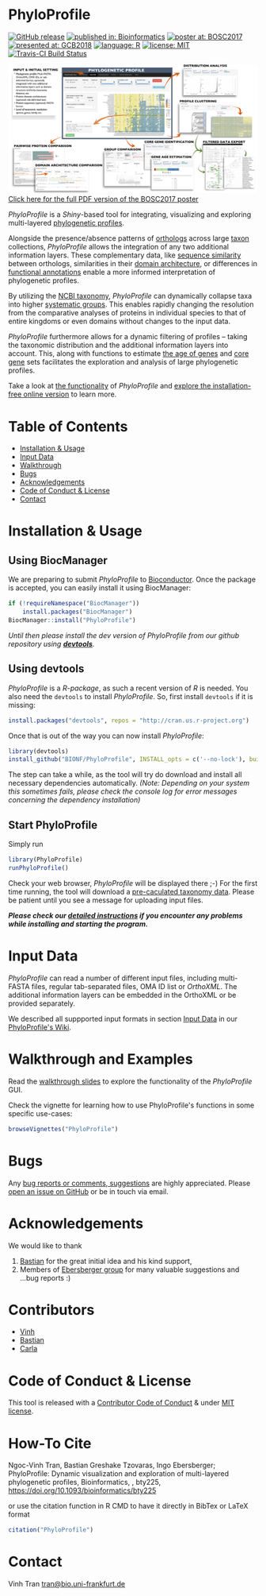 # PhyloProfile
[![GitHub release](https://img.shields.io/badge/latest%20release-v1.0.0-orange.svg)](https://github.com/BIONF/PhyloProfile/releases/tag/v1.0.0)
[![published in: Bioinformatics](https://img.shields.io/badge/published%20in-Bioinformatics-ff69b4.svg?style=flat)](https://doi.org/10.1093/bioinformatics/bty225)
[![poster at: BOSC2017](https://img.shields.io/badge/poster%20at-BOSC2017-green.svg?style=flat)](https://f1000research.com/posters/6-1782)
[![presented at: GCB2018](https://img.shields.io/badge/presented%20at-GCB2018-green.svg?style=flat)](http://gcb2018.de)
[![language: R](https://img.shields.io/badge/language-R-blue.svg?style=flat)](https://www.r-project.org/)
[![license: MIT](https://img.shields.io/badge/license-MIT-lightgrey.svg)](https://opensource.org/licenses/MIT)
[![Travis-CI Build Status](https://travis-ci.org/BIONF/PhyloProfile.svg?branch=master)](https://travis-ci.org/BIONF/PhyloProfile)

![](https://github.com/BIONF/phyloprofile-data/blob/gh-pages/www/posterSub.png)
[Click here for the full PDF version of the BOSC2017 poster](https://f1000research.com/posters/6-1782)

*PhyloProfile* is a *Shiny*-based tool for integrating, visualizing and exploring multi-layered [phylogenetic profiles](https://en.wikipedia.org/wiki/Phylogenetic_profiling).

Alongside the presence/absence patterns of [orthologs](https://en.wikipedia.org/wiki/Homology_(biology)) across large [taxon](https://en.wikipedia.org/wiki/Taxon) collections, *PhyloProfile* allows the integration of any two additional information layers. These complementary data, like [sequence similarity](https://en.wikipedia.org/wiki/Sequence_alignment) between orthologs, similarities in their [domain architecture](https://www.ncbi.nlm.nih.gov/pubmed/20221914), or differences in [functional annotations](https://en.wikipedia.org/wiki/Protein_function_prediction) enable a more informed interpretation of phylogenetic profiles.

By utilizing the [NCBI taxonomy](https://www.ncbi.nlm.nih.gov/taxonomy), *PhyloProfile* can dynamically collapse taxa into higher [systematic groups](https://en.wikipedia.org/wiki/Taxonomy_(biology)). This enables rapidly changing the resolution from the comparative analyses of proteins in individual species to that of entire kingdoms or even domains without changes to the input data.

*PhyloProfile* furthermore allows for a dynamic filtering of profiles – taking the taxonomic distribution and the additional information layers into account. This, along with functions to estimate [the age of genes](http://www.cell.com/trends/genetics/fulltext/S0168-9525(13)00111-X) and [core gene](https://en.wikipedia.org/wiki/Pan-genome) sets facilitates the exploration and analysis of large phylogenetic profiles.

Take a look at [the functionality](https://github.com/BIONF/PhyloProfile/wiki/Functionality) of *PhyloProfile* and [explore the installation-free online version](http://applbio.biologie.uni-frankfurt.de/phyloprofile/) to learn more.

# Table of Contents
* [Installation &amp; Usage](#installation--usage)
* [Input Data](#input-data)
* [Walkthrough](#walkthrough)
* [Bugs](#bugs)
* [Acknowledgements](#acknowledgements)
* [Code of Conduct &amp; License](#code-of-conduct--license)
* [Contact](#contact)

# Installation & Usage
## Using BiocManager
We are preparing to submit *PhyloProfile* to [Bioconductor](https://www.bioconductor.org/). Once the package is accepted, you can easily install it using BiocManager:

```r
if (!requireNamespace("BiocManager"))
    install.packages("BiocManager")
BiocManager::install("PhyloProfile")
```

*Until then please install the dev version of *PhyloProfile* from our github repository using __[devtools](https://cran.r-project.org/web/packages/devtools/index.html)__.*
## Using devtools
*PhyloProfile* is a *R-package*, as such a recent version of *R* is needed. You also need the `devtools` to install *PhyloProfile*. So, first  install `devtools` if it is missing:
```r
install.packages("devtools", repos = "http://cran.us.r-project.org")
```
Once that is out of the way you can now install *PhyloProfile*:

```r
library(devtools)
install_github("BIONF/PhyloProfile", INSTALL_opts = c('--no-lock'), build_opts = c('--no-resave-data'))
```
The step can take a while, as the tool will try do download and install all necessary dependencies automatically. *(Note: Depending on your system this sometimes fails, please check the console log for error messages concerning the dependency installation)*

## Start PhyloProfile
Simply run
```r
library(PhyloProfile)
runPhyloProfile()
```
Check your web browser, *PhyloProfile* will be displayed there ;-) For the first time running, the tool will download a [pre-caculated taxonomy data](https://github.com/BIONF/phyloprofile-data). Please be patient until you see a message for uploading input files.

_**Please check our [detailed instructions](https://github.com/BIONF/PhyloProfile/wiki/Installation) if you encounter any problems while installing and starting the program.**_

# Input Data
*PhyloProfile* can read a number of different input files, including multi-FASTA files, regular tab-separated files, OMA ID list or *OrthoXML*. The additional information layers can be embedded in the OrthoXML or be provided separately.

We described all suppported input formats in section [Input Data](https://github.com/BIONF/PhyloProfile/wiki/Input-Data) in our [PhyloProfile's Wiki](https://github.com/BIONF/PhyloProfile/wiki).

# Walkthrough and Examples
Read the [walkthrough slides](https://github.com/BIONF/PhyloProfile/wiki/Walkthrough) to explore the functionality of the *PhyloProfile* GUI.

Check the vignette for learning how to use PhyloProfile's functions in some specific use-cases:
```r
browseVignettes("PhyloProfile")
```

# Bugs
Any [bug reports or comments, suggestions](https://github.com/BIONF/PhyloProfile/blob/master/CONTRIBUTING.md) are highly appreciated. Please [open an issue on GitHub](https://github.com/BIONF/PhyloProfile/issues/new) or be in touch via email.

# Acknowledgements
We would like to thank
1) [Bastian](https://github.com/gedankenstuecke) for the great initial idea and his kind support,
2) Members of [Ebersberger group](http://www.bio.uni-frankfurt.de/43045195/ak-ebersberger) for many valuable suggestions and ...bug reports :)

# Contributors
* [Vinh](https://github.com/trvinh)
* [Bastian](https://github.com/gedankenstuecke)
* [Carla](https://github.com/CarlaMoelbert)

# Code of Conduct & License
This tool is released with a [Contributor Code of Conduct](https://github.com/BIONF/PhyloProfile/blob/master/CODE_OF_CONDUCT.md) & under [MIT license](https://github.com/BIONF/PhyloProfile/blob/master/LICENSE).

# How-To Cite
Ngoc-Vinh Tran, Bastian Greshake Tzovaras, Ingo Ebersberger; PhyloProfile: Dynamic visualization and exploration of multi-layered phylogenetic profiles, Bioinformatics, , bty225, https://doi.org/10.1093/bioinformatics/bty225

or use the citation function in R CMD to have it directly in BibTex or LaTeX format
```r
citation("PhyloProfile")
```
# Contact
Vinh Tran
tran@bio.uni-frankfurt.de
